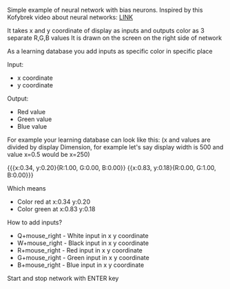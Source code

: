 Simple example of neural network with bias neurons.
Inspired by this Kofybrek video about neural networks:
[LINK](https://www.youtube.com/watch?v=Zrrnqd0rCXg&t=3s)

It takes x and y coordinate of display as inputs and outputs color as 3 separate R,G,B values
It is drawn on the screen on the right side of network

As a learning database you add inputs as specific color in specific place

Input:
- x coordinate
- y coordinate

Output:
- Red value
- Green value
- Blue value

For example your learning database can look like this:
(x and values are divided by display Dimension, for example let's say display width is 500 and value x=0.5 would be x=250)

{{{x:0.34, y:0.20}{R:1.00, G:0.00, B:0.00}} {{x:0.83, y:0.18}{R:0.00, G:1.00, B:0.00}}}

Which means 
- Color red at x:0.34 y:0.20
- Color green at x:0.83 y:0.18

How to add inputs?
- Q+mouse_right - White input in x y coordinate
- W+mouse_right - Black input in x y coordinate
- R+mouse_right - Red input in x y coordinate
- G+mouse_right - Green input in x y coordinate
- B+mouse_right - Blue input in x y coordinate

Start and stop network with ENTER key